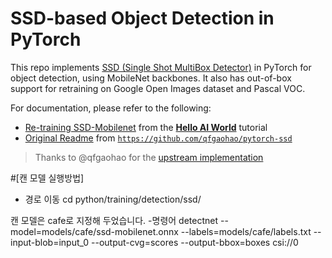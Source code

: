 # SSD-based Object Detection in PyTorch

This repo implements [SSD (Single Shot MultiBox Detector)](https://arxiv.org/abs/1512.02325) in PyTorch for object detection, using MobileNet backbones.  It also has out-of-box support for retraining on Google Open Images dataset and Pascal VOC.  

For documentation, please refer to the following:
* [Re-training SSD-Mobilenet](https://github.com/dusty-nv/jetson-inference/blob/master/docs/pytorch-ssd.md) from the **[Hello AI World](https://github.com/dusty-nv/jetson-inference/tree/master#training)** tutorial <br/>
* [Original Readme](https://github.com/qfgaohao/pytorch-ssd) from [`https://github.com/qfgaohao/pytorch-ssd`](https://github.com/qfgaohao/pytorch-ssd)

> Thanks to @qfgaohao for the [upstream implementation](https://github.com/qfgaohao/pytorch-ssd)


#[캔 모델 실행방법]

- 경로 이동
cd python/training/detection/ssd/


캔 모델은 cafe로 지정해 두었습니다.
-명령어
detectnet --model=models/cafe/ssd-mobilenet.onnx --labels=models/cafe/labels.txt --input-blob=input_0 --output-cvg=scores --output-bbox=boxes csi://0


